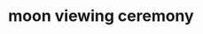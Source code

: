 ---
layout: smileys&emotion
title: moon viewing ceremony
emoji: moon_viewing_ceremony
permalink: 🎑.html
image: assets/img/3moji/moon_viewing_ceremony.png
---